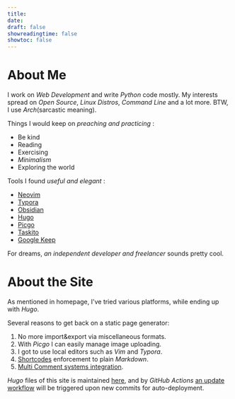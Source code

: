 ```yaml
---
title:
date:
draft: false
showreadingtime: false
showtoc: false
---
```


# About Me

I work on *Web Development* and write *Python* code mostly. My interests spread on *Open Source*, *Linux Distros*,
*Command Line* and a lot more. BTW, I use *Arch*(sarcastic meaning).

Things I would keep on *preaching and practicing* :

- Be kind
- Reading
- Exercising
- *Minimalism*
- Exploring the world

Tools I found *useful and elegant* :

- [Neovim](https://neovim.io/)
- [Typora](https://typora.io/)
- [Obsidian](https://obsidian.md/)
- [Hugo](https://gohugo.io/)
- [Picgo](https://picgo.github.io/PicGo-Doc/en/guide/#picgo-is-here)
- [Taskito](https://taskito.io/)
- [Google Keep](https://keep.google.com/)

For dreams, *an independent developer and freelancer* sounds pretty cool.

# About the Site

As mentioned in homepage, I've tried various platforms, while ending up with *Hugo*.

Several reasons to get back on a static page generator:

1. No more import&export via miscellaneous formats.
1. With *Picgo* I can easily manage image uploading.
1. I got to use local editors such as *Vim* and *Typora*.
1. [Shortcodes](https://gohugo.io/content-management/shortcodes/) enforcement to plain *Markdown*.
1. [Multi Comment systems integration](https://gohugo.io/content-management/comments/#alternatives).

*Hugo* files of this site is maintained [here](https://github.com/iamgodot/godot-blog), and by *GitHub Actions*
[an update workflow](https://github.com/iamgodot/godot-blog/blob/master/.github/workflows/update.yml)
will be triggered upon new commits for auto-deployment.
